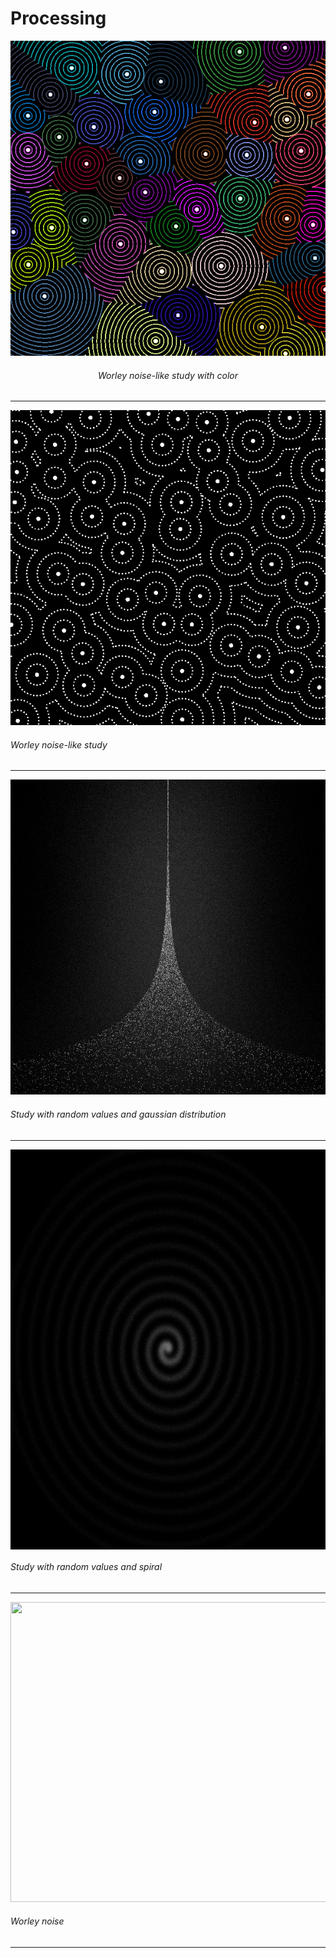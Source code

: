 # Processing

![worleydots-000002](https://github.com/lporanta/Processing/blob/master/demo/worleydots-000002.png)

###### <div align="center"> Worley noise-like study with color </div>

***

![worleydots-000026](https://github.com/lporanta/Processing/blob/master/demo/worleydots-000026.png)
###### Worley noise-like study

***

![randomStudy-000690](https://github.com/lporanta/Processing/blob/master/demo/randomStudy-000690.png)
###### Study with random values and gaussian distribution

***

<img align="center" img src="https://github.com/lporanta/Processing/blob/master/demo/randomStudy-002863.png" width="640" height="640">

###### Study with random values and spiral

***

<img src="https://github.com/lporanta/Processing/blob/master/demo/ezgif-2-96863537cdc3.gif" width="640" height="480">

###### Worley noise

***
